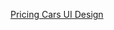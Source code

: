 [Pricing Cars UI Design](https://uidesigndaily.com/posts/sketch-pricing-cards-ui-design-card-day-1207)
